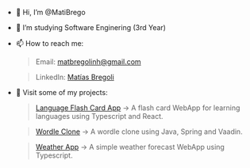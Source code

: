 - 👋 Hi, I’m @MatiBrego
- 🌱 I’m studying Software Enginering (3rd Year)
- 📫 How to reach me:

   > Email: matbregolinh@gmail.com 

   > LinkedIn: [Matías Bregoli](https://www.linkedin.com/in/mat%C3%ADas-bregoli-a8b19a217)
            
- 💼 Visit some of my projects:

   > [Language Flash Card App](https://github.com/MatiBrego/flashcardapp) -> A flash card WebApp for learning languages using Typescript and React.

   > [Wordle Clone](https://github.com/MatiBrego/wordle-clone-java) -> A wordle clone using Java, Spring and Vaadin.

   > [Weather App](https://github.com/MatiBrego/weatherapp) -> A simple weather forecast WebApp using Typescript.
        

<!---
MatiBrego/MatiBrego is a ✨ special ✨ repository because its `README.md` (this file) appears on your GitHub profile.
You can click the Preview link to take a look at your changes.
--->
